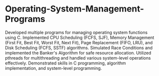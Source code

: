 # Operating-System-Management-Programs
Developed multiple programs for managing operating system functions using C.
Implemented CPU Scheduling (FCFS, SJF), Memory Management (First Fit, Best Fit, Worst Fit, Next Fit), Page Replacement (FIFO, LRU), and Disk Scheduling (FCFS, SSTF) algorithms.
Simulated Race Conditions and implemented the Banker's Algorithm for safe resource allocation.
Utilized pthreads for multithreading and handled various system-level operations effectively.
Demonstrated skills in C programming, algorithm implementation, and system-level programming.
